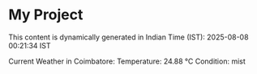# My Project

This content is dynamically generated in Indian Time (IST): 2025-08-08 00:21:34 IST


Current Weather in Coimbatore:
Temperature: 24.88 °C
Condition: mist
